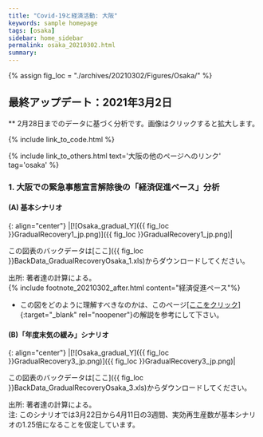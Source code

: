 ```yaml
---
title: "Covid-19と経済活動: 大阪"
keywords: sample homepage
tags: [osaka]
sidebar: home_sidebar
permalink: osaka_20210302.html
summary:
---
```


{% assign fig_loc = "./archives/20210302/Figures/Osaka/" %}

## 最終アップデート：2021年3月2日
** 2月28日までのデータに基づく分析です。画像はクリックすると拡大します。

{% include link_to_code.html %}

{% include link_to_others.html text='大阪の他のページへのリンク' tag='osaka' %}


### 1. 大阪での緊急事態宣言解除後の「経済促進ペース」分析

#### (A) 基本シナリオ

{: align="center"}
|[![Osaka_gradual_Y]({{ fig_loc }}GradualRecovery1_jp.png)]({{ fig_loc }}GradualRecovery1_jp.png)|

この図表のバックデータは[ここ]({{ fig_loc }}BackData_GradualRecoveryOsaka_1.xls)からダウンロードしてください。

出所: 著者達の計算による。<br>
{% include footnote_20210302_after.html content="経済促進ペース"%}
<!-- 注: 左のパネルは、基本シナリオ下での新規感染者数の推移。黒の縦実線が現在時点、点線が緊急事態宣言解除が想定されている3月第1週。赤・青の実線ならびにその他の細い点線は、図中に示されるそれぞれの経済促進ペースに対応。右のパネルは、それぞれの経済促進ペースによってどのように１年後の累計死亡者数と経済損失が影響を受けるかを示す。シナリオの詳細についてはFujii and Nakata (2021)を参照。 -->

- この図をどのように理解すべきなのかは、このページ[[ここをクリック]](./tokyo_20210209.html#1-東京での緊急事態宣言解除後の経済促進ペース分析){:target="_blank" rel="noopener"}の解説を参考にして下さい。

#### (B)「年度末気の緩み」シナリオ

{: align="center"}
|[![Osaka_gradual_Y]({{ fig_loc }}GradualRecovery3_jp.png)]({{ fig_loc }}GradualRecovery3_jp.png)|

この図表のバックデータは[ここ]({{ fig_loc }}BackData_GradualRecoveryOsaka_3.xls)からダウンロードしてください。

出所: 著者達の計算による。<br>
注: このシナリオでは3月22日から4月11日の3週間、実効再生産数が基本シナリオの1.25倍になることを仮定しています。
